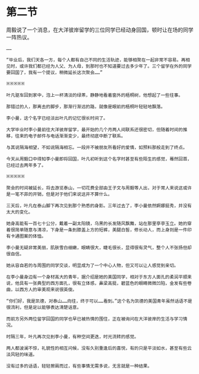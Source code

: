 # 第二节

周毅说了一个消息，在大洋彼岸留学的三位同学已经动身回国，顿时让在场的同学一阵热议。

    ……

    “毕业后，我们天各一方，每个人都有自己不同的生活轨迹，能够相聚在一起非常不容易。再相见时，或许我们都已经为人父、为人母，到那时也不知道要过去多少年了。三个留学在外的同学要回国了，我有一个提议，稍微延长这次聚会……”

    ※※※※※

    叶凡驱车回到家中，泡上一杯清淡的绿茶，静静地看着窗外的梧桐树，他想起了一些往事。

    那错过的人，那离去的脚步，那渐行渐远的路，就像是眼前的梧桐叶轻轻地飘落。

    李小曼，这个名字已经淡出叶凡的记忆很长时间了。

    大学毕业时李小曼前往大洋彼岸留学，最开始的几个月两人间联系还很密切，但随着时间的推移，往来的电子邮件与电话渐渐变少，最终彻底中断了联系。

    与其说隔海相望，不如说隔海相忘。一段并不被朋友所看好的爱情，如预料那般走到了终点。

    今天从周毅口中得知李小曼即将回国，叶凡初听到这个名字时甚至有些陌生的感觉，蓦然回首，已经过去两年多了。

    ※※※※※

    聚会的时间被延长，将去游览泰山，一切花费全部由王子文与周毅等人出，对于常人来说这或许是一笔不菲的开销，但是对于他们来说这并不算什么。

    三天后，叶凡在泰山脚下再次见到那个熟悉的身影。三年过去了，李小曼依然婀娜挺秀，并没有太大的变化。

    她身高能有一百七十公分，戴着一副太阳镜，乌黑的长发随风飘舞，站在那里亭亭玉立。她的穿着很简单随意与清凉，下身是一条到膝盖上方的短裤，美腿白皙，修长动人，而上身则是一件印有卡通图案的体恤。

    李小曼无疑非常美丽，肌肤雪白细嫩，眼睛很大，睫毛很长，显得很有灵气，整个人不张扬但却很自信。

    她从容自若的与周围的同学交谈，明显成为了一个中心人物，但又可以让人感觉到亲切。

    在李小曼身边有一个身材高大的青年，据介绍是她的美国同学，相对于东方人面孔的柔润平顺来说，他具有一张典型的西方面孔，很有立体感，鼻梁高挺，碧蓝色的眼睛微微凹陷，金发有些卷曲，以西方人的审美观来说很英俊。

    “你们好，我是凯德，对泰山……向往，终于可以……看到。”这个名为凯德的美国青年虽然话语不是很流利，但是足以能够表达清楚话意。

    而前方另外两位留学回国的同学也早已被热情的围住，正在被询问在大洋彼岸的生活与学习情况。

    时隔三年，叶凡再次见到李小曼，有种空间更迭，时光流转的感觉。

    两人都波澜不惊，礼貌性的相互问候，没有久别重逢后的喜悦，有的只是平淡如水，甚至有些云淡风轻的味道。

    没有过多的话语，轻轻擦肩而过，有些事情无需多说，无言就是一种结果。